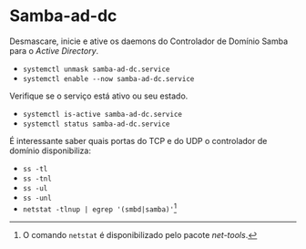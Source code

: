 # Samba-ad-dc

Desmascare, inicie e ative os daemons do Controlador de Domínio Samba para o *Active Directory*.

- `systemctl unmask samba-ad-dc.service`
- `systemctl enable --now samba-ad-dc.service`

Verifique se o serviço está ativo ou seu estado.

- `systemctl is-active samba-ad-dc.service`
- `systemctl status samba-ad-dc.service`

É interessante saber quais portas do TCP e do UDP o controlador de domínio disponibiliza:

- `ss -tl`
- `ss -tnl`
- `ss -ul`
- `ss -unl`
- `netstat -tlnup | egrep '(smbd|samba)'`[^1]

[^1]: O comando `netstat` é disponibilizado pelo pacote *net-tools*.

